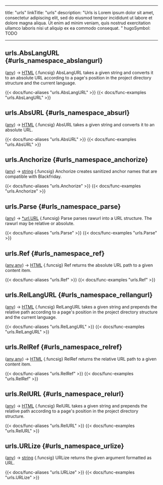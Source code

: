 




---
title: "urls"
linkTitle: "urls"
description: "Urls is Lorem ipsum dolor sit amet, consectetur adipiscing elit, sed do eiusmod tempor incididunt ut labore et dolore magna aliqua. Ut enim ad minim veniam, quis nostrud exercitation ullamco laboris nisi ut aliquip ex ea commodo consequat. "
hugoSymbol: TODO




---















## urls.AbsLangURL {#urls_namespace_abslangurl}

\([any](/documentation/reference/gotypes/#any)\) → [HTML](/documentation/reference/objects/html/template/html)
{.funcsig}
AbsLangURL takes a given string and converts it to an absolute URL according
to a page's position in the project directory structure and the current
language.


{{< docs/func-aliases "urls.AbsLangURL" >}}
{{< docs/func-examples "urls.AbsLangURL" >}}







## urls.AbsURL {#urls_namespace_absurl}

\([any](/documentation/reference/gotypes/#any)\) → [HTML](/documentation/reference/objects/html/template/html)
{.funcsig}
AbsURL takes a given string and converts it to an absolute URL.


{{< docs/func-aliases "urls.AbsURL" >}}
{{< docs/func-examples "urls.AbsURL" >}}







## urls.Anchorize {#urls_namespace_anchorize}

\([any](/documentation/reference/gotypes/#any)\) → [string](/documentation/reference/gotypes/#string)
{.funcsig}
Anchorize creates sanitized anchor names that are compatible with Blackfriday.


{{< docs/func-aliases "urls.Anchorize" >}}
{{< docs/func-examples "urls.Anchorize" >}}







## urls.Parse {#urls_namespace_parse}

\([any](/documentation/reference/gotypes/#any)\) → [*url.URL](/documentation/reference/objects//*url.url)
{.funcsig}
Parse parses rawurl into a URL structure. The rawurl may be relative or
absolute.


{{< docs/func-aliases "urls.Parse" >}}
{{< docs/func-examples "urls.Parse" >}}







## urls.Ref {#urls_namespace_ref}

\([any](/documentation/reference/gotypes/#any),[any](/documentation/reference/gotypes/#any)\) → [HTML](/documentation/reference/objects/html/template/html)
{.funcsig}
Ref returns the absolute URL path to a given content item.


{{< docs/func-aliases "urls.Ref" >}}
{{< docs/func-examples "urls.Ref" >}}







## urls.RelLangURL {#urls_namespace_rellangurl}

\([any](/documentation/reference/gotypes/#any)\) → [HTML](/documentation/reference/objects/html/template/html)
{.funcsig}
RelLangURL takes a given string and prepends the relative path according to a
page's position in the project directory structure and the current language.


{{< docs/func-aliases "urls.RelLangURL" >}}
{{< docs/func-examples "urls.RelLangURL" >}}







## urls.RelRef {#urls_namespace_relref}

\([any](/documentation/reference/gotypes/#any),[any](/documentation/reference/gotypes/#any)\) → [HTML](/documentation/reference/objects/html/template/html)
{.funcsig}
RelRef returns the relative URL path to a given content item.


{{< docs/func-aliases "urls.RelRef" >}}
{{< docs/func-examples "urls.RelRef" >}}







## urls.RelURL {#urls_namespace_relurl}

\([any](/documentation/reference/gotypes/#any)\) → [HTML](/documentation/reference/objects/html/template/html)
{.funcsig}
RelURL takes a given string and prepends the relative path according to a
page's position in the project directory structure.


{{< docs/func-aliases "urls.RelURL" >}}
{{< docs/func-examples "urls.RelURL" >}}







## urls.URLize {#urls_namespace_urlize}

\([any](/documentation/reference/gotypes/#any)\) → [string](/documentation/reference/gotypes/#string)
{.funcsig}
URLize returns the given argument formatted as URL.


{{< docs/func-aliases "urls.URLize" >}}
{{< docs/func-examples "urls.URLize" >}}





